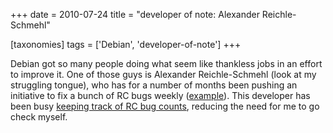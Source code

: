 +++
date = 2010-07-24
title = "developer of note: Alexander Reichle-Schmehl"

[taxonomies]
tags = ['Debian', 'developer-of-note']
+++

Debian got so many people doing what seem like thankless jobs in an
effort to improve it. One of those guys is Alexander Reichle-Schmehl
(look at my struggling tongue), who has for a number of months been
pushing an initiative to fix a bunch of RC bugs weekly ([example]). This
developer has been busy [keeping track of RC bug counts], reducing the
need for me to go check myself.

  [example]: http://blog.schmehl.info/2010/07/22#rc-squashing-squeeze-1
  [keeping track of RC bug counts]: http://blog.schmehl.info/Debian/rc-stats
